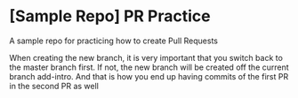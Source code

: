 # [Sample Repo] PR Practice
A sample repo for practicing how to create Pull Requests

When creating the new branch, it is very important that you switch back to the master branch first. 
If not, the new branch will be created off the current branch add-intro. 
And that is how you end up having commits of the first PR in the second PR as well